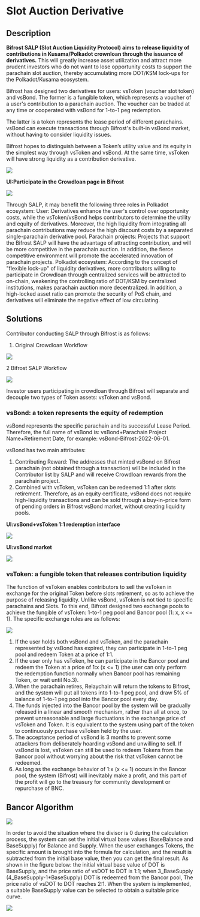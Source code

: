 # Slot Auction Derivative

## Description

**Bifrost SALP \(Slot Auction Liquidity Protocol\) aims to release liquidity of contributions in Kusama/Polkadot crownloan through the issuance of derivatives.** This will greatly increase asset utilization and attract more prudent investors who do not want to lose opportunity costs to support the parachain slot auction, thereby accumulating more DOT/KSM lock-ups for the Polkadot/Kusama ecosystem.

Bifrost has designed two derivatives for users: vsToken \(voucher slot token\) and vsBond. The former is a fungible token, which represents a voucher of a user's contribution to a parachain auction. The voucher can be traded at any time or cooperated with vsBond for 1-to-1 peg redemption.

The latter is a token represents the lease period of different parachains. vsBond can execute transactions through Bifrost's built-in vsBond market, without having to consider liquidity issues.

Bifrost hopes to distinguish between a Token’s utility value and its equity in the simplest way through vsToken and vsBond. At the same time, vsToken will have strong liquidity as a contribution derivative.

![](../../.gitbook/assets/plo-111.png)

**UI:Participate in the Crowdloan page in Bifrost**

![](../../.gitbook/assets/salp-ui.png)

Through SALP, it may benefit the following three roles in Polkadot ecosystem: User: Derivatives enhance the user's control over opportunity costs, while the vsToken/vsBond helps contributors to determine the utility and equity of derivatives. Moreover, the high liquidity from integrating all parachain contributions may reduce the high discount costs by a separated single-parachain derivative pool. Parachain projects: Projects that support the Bifrost SALP will have the advantage of attracting contribution, and will be more competitive in the parachain auction. In addition, the fierce competitive environment will promote the accelerated innovation of parachain projects. Polkadot ecosystem: According to the concept of "flexible lock-up" of liquidity derivatives, more contributors willing to participate in Crowdloan through centralized services will be attracted to on-chain, weakening the controlling ratio of DOT/KSM by centralized institutions, makes parachain auction more decentralized. In addition, a high-locked asset ratio can promote the security of PoS chain, and derivatives will eliminate the negative effect of low circulating.

## Solutions

Contributor conducting SALP through Bifrost is as follows:

1. Original Crowdloan Workflow

![](../../.gitbook/assets/plo-original-users.png)

2 Bifrost SALP Workflow

![](../../.gitbook/assets/plo-users.png)

Investor users participating in crowdloan through Bifrost will separate and decouple two types of Token assets: vsToken and vsBond.

### vsBond: a token represents the equity of redemption

vsBond represents the specific parachain and its successful Lease Period. Therefore, the full name of vsBond is: vsBond+Parachain Project Name+Retirement Date, for example: vsBond-Bifrost-2022-06-01.

vsBond has two main attributes: 
1. Contributing Reward: The addresses that minted vsBond on Bifrost parachain (not obtained through a transaction) will be included in the Contributor list by SALP and will receive Crowdloan rewards from the parachain project. 
2. Combined with vsToken, vsToken can be redeemed 1:1 after slots retirement. Therefore, as an equity certificate, vsBond does not require high-liquidity transactions and can be sold through a buy-in-price form of pending orders in Bifrost vsBond market, without creating liquidity pools.

**UI:vsBond+vsToken 1:1 redemption interface**

![](../../.gitbook/assets/plo-ui2.png)

**UI:vsBond market**

![](../../.gitbook/assets/plo-ui3.png)

### vsToken: a fungible token that releases contribution liquidity

The function of vsToken enables contributors to sell the vsToken in exchange for the original Token before slots retirement, so as to achieve the purpose of releasing liquidity. Unlike vsBond, vsToken is not tied to specific parachains and Slots. To this end, Bifrost designed two exchange pools to achieve the fungible of vsToken: 1-to-1 peg pool and Bancor pool \(1: x, x &lt;= 1\). The specific exchange rules are as follows:

![](../../.gitbook/assets/salp-users.png)

1. If the user holds both vsBond and vsToken, and the parachain represented by vsBond has expired, they can participate in 1-to-1 peg pool and redeem Token at a price of 1:1.
2. If the user only has vsToken, he can participate in the Bancor pool and redeem the Token at a price of 1:x \(x &lt;= 1\) \(the user can only perform the redemption function normally when Bancor pool has remaining Token, or wait until No.3\).
3. When the parachain retires, Relaychain will return the tokens to Bifrost, and the system will put all tokens into 1-to-1 peg pool, and draw 5% of balance of 1-to-1 peg pool into the Bancor pool every day.
4. The funds injected into the Bancor pool by the system will be gradually released in a linear and smooth mechanism, rather than all at once, to prevent unreasonable and large fluctuations in the exchange price of vsToken and Token. It is equivalent to the system using part of the token to continuously purchase vsToken held by the user.
5. The acceptance period of vsBond is 3 months to prevent some attackers from deliberately hoarding vsBond and unwilling to sell. If vsBond is lost, vsToken can still be used to redeem Tokens from the Bancor pool without worrying about the risk that vsToken cannot be redeemed.
6. As long as the exchange behavior of 1:x \(x &lt;= 1\) occurs in the Bancor pool, the system \(Bifrost\) will inevitably make a profit, and this part of the profit will go to the treasury for community development or repurchase of BNC.

## Bancor Algorithm

![](../../.gitbook/assets/bancor%20%281%29.png)

In order to avoid the situation where the divisor is 0 during the calculation process, the system can set the initial virtual base values \(BaseBalance and BaseSupply\) for Balance and Supply. When the user exchanges Tokens, the specific amount is brought into the formula for calculation, and the result is subtracted from the initial base value, then you can get the final result. As shown in the figure below: the initial virtual base value of DOT is BaseSupply, and the price ratio of vsDOT to DOT is 1:1; when 3\_BaseSupply \(4\_BaseSupply-1\*BaseSupply\) DOT is redeemed from the Bancor pool, The price ratio of vsDOT to DOT reaches 2:1. When the system is implemented, a suitable BaseSupply value can be selected to obtain a suitable price curve.

![](../../.gitbook/assets/bancor-curve.png)

